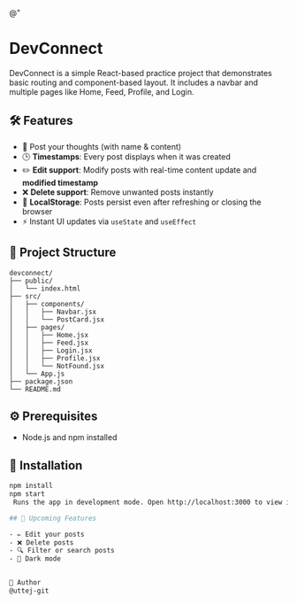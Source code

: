 @"
# DevConnect

DevConnect is a simple React-based practice project that demonstrates basic routing and component-based layout. It includes a navbar and multiple pages like Home, Feed, Profile, and Login.

## 🛠️ Features

- 📝 Post your thoughts (with name & content)
- 🕒 **Timestamps**: Every post displays when it was created
- ✏️ **Edit support**: Modify posts with real-time content update and **modified timestamp**
- ❌ **Delete support**: Remove unwanted posts instantly
- 💾 **LocalStorage**: Posts persist even after refreshing or closing the browser
- ⚡️ Instant UI updates via `useState` and `useEffect`
## 📁 Project Structure

```
devconnect/
├── public/
│   └── index.html
├── src/
│   ├── components/
│   │   ├── Navbar.jsx
│   │   └── PostCard.jsx
│   ├── pages/
│   │   ├── Home.jsx
│   │   ├── Feed.jsx
│   │   ├── Login.jsx
│   │   ├── Profile.jsx
│   │   └── NotFound.jsx
│   └── App.js
├── package.json
└── README.md
```

## ⚙️ Prerequisites

- Node.js and npm installed

## 🚀 Installation

```bash
npm install
npm start
 Runs the app in development mode. Open http://localhost:3000 to view it in the browser.

## 🧠 Upcoming Features

- ✏️ Edit your posts
- ❌ Delete posts
- 🔍 Filter or search posts
- 🌙 Dark mode


👤 Author
@uttej-git
